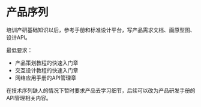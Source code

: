 # 产品序列

培训产研基础知识以后，参考手册和标准设计平台，写产品需求文档、画原型图、设计API。

最低要求：

- 产品策划教程的快速入门章
- 交互设计教程的快速入门章
- 网络应用手册的API管理章

在技术序列缺人的情况下暂时要求产品去学习细节，后续可以改为产品研发手册的API管理相关内容。
